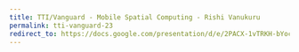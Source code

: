 ```yaml
---
title: TTI/Vanguard - Mobile Spatial Computing - Rishi Vanukuru
permalink: tti-vanguard-23
redirect_to: https://docs.google.com/presentation/d/e/2PACX-1vTRKH-bYoc0pIOIqKh4h3IaknDFsLrCQmUVKehyGiudO5dLi4rwDYUqZ2ZN2p2R6qnCpHSEQHCD0cHE/pub?start=false&loop=false&delayms=60000
---
```

